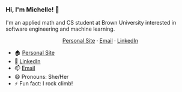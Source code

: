 ### Hi, I'm Michelle! 👋

<!--
**michelleliu4/michelleliu4** is a ✨ _special_ ✨ repository because its `README.md` (this file) appears on your GitHub profile. -->

I'm an applied math and CS student at Brown University interested in software engineering and machine learning.

<p align="center">
    <a href="https://michelleliu4.github.io">Personal Site</a>
    ·
    <a href="mailto:michelle_h_liu@brown.edu">Email</a>
    ·
    <a href="https://linkedin.com/in/michelleliu-4">LinkedIn</a>
</p>

- 🏠 [Personal Site](https://michelleliu4.github.io)
- 🔭 [LinkedIn](https://linkedin.com/in/michelleliu-4)
- 📫 [Email](mailto:michelle_h_liu@brown.edu)
- 😄 Pronouns: She/Her
- ⚡ Fun fact: I rock climb!

